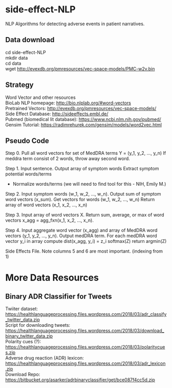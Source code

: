 # side-effect-NLP
NLP Algorithms for detecting adverse events in patient narratives.

## Data download
cd side-effect-NLP  
mkdir data  
cd data  
wget http://evexdb.org/pmresources/vec-space-models/PMC-w2v.bin  

## Strategy
Word Vector and other resources  
BioLab NLP homepage: http://bio.nlplab.org/#word-vectors  
Pretrained Vectors: http://evexdb.org/pmresources/vec-space-models/  
Side Effect Database: http://sideeffects.embl.de/  
Pubmed (biomedical lit database): https://www.ncbi.nlm.nih.gov/pubmed/  
Gensim Tutorial: https://radimrehurek.com/gensim/models/word2vec.html  

## Pseudo Code

Step 0.
Pull all word vectors for set of MedDRA terms Y = (y_1, y_2, …, y_n)
If meddra term consist of 2 words, throw away second word.

Step 1. Input sentence. Output array of symptom words
Extract symptom potential words/terms
- Normalize words/terms (we will need to find tool for this - NIH, Emily M.)

Step 2. Input symptom words (w_1, w_2, …, w_n).  Output sum of symptom word vectors (x_sum).
Get vectors for words (w_1, w_2, …, w_n)
Return array of word vectors (x_1, x_2, …, x_n)

Step 3.  Input array of word vectors X.  Return sum, average, or max of word vectors x_agg = agg_fxn(x_1, x_2, …, x_n).


Step 4. Input aggregate word vector (x_agg) and array of MedDRA word vectors (y_1, y_2, …, y_n).  Output medDRA term.
For each medDRA word vector y_i in array
compute dist(x_agg, y_i) = z_i
softmax(Z)
return argmin(Z)

Side Effects File.
Note columns 5 and 6 are most important. (indexing from 1)


# More Data Resources
## Binary ADR Classifier for Tweets
Twiiter dataset: https://healthlanguageprocessing.files.wordpress.com/2018/03/adr_classify_twitter_data.zip  
Script for downloading tweets: https://healthlanguageprocessing.files.wordpress.com/2018/03/download_binary_twitter_data.zip  
Polarity cues (?): https://healthlanguageprocessing.files.wordpress.com/2018/03/polaritycues.zip  
Adverse drug reaction (ADR) lexicon: https://healthlanguageprocessing.files.wordpress.com/2018/03/adr_lexicon.zip  
Download Repo: https://bitbucket.org/asarker/adrbinaryclassifier/get/bce087f4cc5d.zip  

